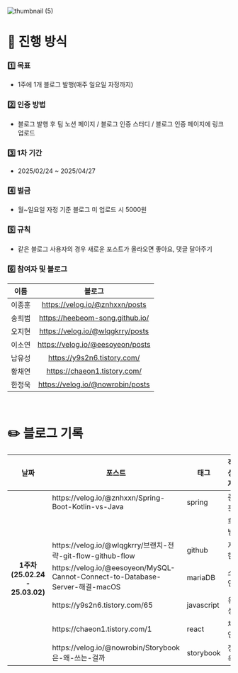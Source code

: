 ![thumbnail (5)](https://github.com/user-attachments/assets/1951437c-5ac3-4712-8735-2c4d05deb295)
# 👥 진행 방식
### 1️⃣ 목표
- 1주에 1개 블로그 발행(매주 일요일 자정까지)
### 2️⃣ 인증 방법
- 블로그 발행 후 팀 노션 페이지 / 블로그 인증 스터디 / 블로그 인증 페이지에 링크 업로드
### 3️⃣ 1차 기간
- 2025/02/24 ~ 2025/04/27
### 4️⃣ 벌금
- 월~일요일 자정 기준 블로그 미 업로드 시 5000원
### 5️⃣ 규칙
- 같은 블로그 사용자의 경우 새로운 포스트가 올라오면 좋아요, 댓글 달아주기
### 6️⃣ 참여자 및 블로그
| **이름**    | **블로그**       |  
|:-----------:|:----------------:|
| 이종훈      | https://velog.io/@znhxxn/posts    |  
| 송희범      | https://heebeom-song.github.io/   |  
| 오지현      | https://velog.io/@wlqgkrry/posts  |   
| 이소연      | https://velog.io/@eesoyeon/posts  |
| 남유성      | https://y9s2n6.tistory.com/       | 
| 황채연      | https://chaeon1.tistory.com/      | 
| 한정욱      | https://velog.io/@nowrobin/posts  | 

<br />

# ✏️ 블로그 기록
<table>
  <thead>
    <tr>
      <th align="center">날짜</th>
      <th align="center">포스트</th>
      <th align="center">태그</th>
      <th align="center">작성자</th>
    </tr>
  </thead>
  <tbody>
    <tr>
      <th rowspan=8 align="center">1주차<br />(25.02.24 - 25.03.02)</th>
      <td>https://velog.io/@znhxxn/Spring-Boot-Kotlin-vs-Java</td>
      <td>spring</td>
      <td>종훈</td>
    </tr>
    <tr>
      <td></td>
      <td></td>
      <td>희범</td>
    </tr>
    <tr>
      <td>https://velog.io/@wlqgkrry/브랜치-전략-git-flow-github-flow</td>
      <td>github</td>
      <td>지현</td>
    </tr>
    <tr>
      <td>https://velog.io/@eesoyeon/MySQL-Cannot-Connect-to-Database-Server-해결-macOS</td>
      <td>mariaDB</td>
      <td>소연</td>
    </tr>
    <tr>
      <td>https://y9s2n6.tistory.com/65</td>
      <td>javascript</td>
      <td>유성</td>
    </tr>
    <tr>
      <td>https://chaeon1.tistory.com/1</td>
      <td>react</td>
      <td>채연</td>
    </tr>
    <tr>
      <td>https://velog.io/@nowrobin/Storybook은-왜-쓰는-걸까</td>
      <td>storybook</td>
      <td>정욱</td>
    </tr>
</table>
